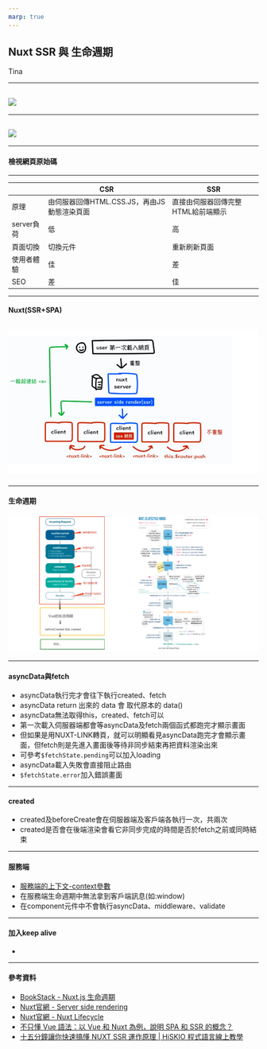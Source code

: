 ```yaml
---
marp: true
---
```

## Nuxt SSR 與 生命週期

Tina

---
  
##
![](https://i.imgur.com/EiTn2I7.png)

---

##
![](https://i.imgur.com/xHimAbn.png)

---

#### 檢視網頁原始碼
---

|        |  CSR  |  SSR  |
|  ----  |  ----  | ----  |
|  原理  | 由伺服器回傳HTML.CSS.JS，再由JS動態渲染頁面 | 直接由伺服器回傳完整HTML給前端顯示 |
|   server負荷   |  低  | 高 |
|   頁面切換   |  切換元件  | 重新刷新頁面 |
|  使用者體驗  | 佳  | 差 |
|  SEO  |  差  | 佳 |

---

#### Nuxt(SSR+SPA)
![](nuxt-ssr.png)
---

---

#### 生命週期
![](life-cycle.png)

---

#### asyncData與fetch
- asyncData執行完才會往下執行created、fetch
- asyncData return 出來的 data 會 取代原本的 data() 
- asyncData無法取得this，created、fetch可以
- 第一次載入伺服器端都會等asyncData及fetch兩個函式都跑完才顯示畫面
- 但如果是用NUXT-LINK轉頁，就可以明顯看見asyncData跑完才會顯示畫面，但fetch則是先進入畫面後等待非同步結束再把資料渲染出來
- 可參考`$fetchState.pending`可以加入loading
- asyncData載入失敗會直接阻止路由
- `$fetchState.error`加入錯誤畫面
---

#### created

- created及beforeCreate會在伺服器端及客戶端各執行一次，共兩次
- created是否會在後端渲染會看它非同步完成的時間是否於fetch之前或同時結束

---

#### 服務端
- [服務端的上下文-context參數](https://nuxtjs.org/docs/internals-glossary/context/)
- 在服務端生命週期中無法拿到客戶端訊息(如:window)
- 在component元件中不會執行asyncData、middleware、validate
---

#### 加入keep alive

- 

---
#### 參考資料
- [BookStack - Nuxt.js 生命週期](http://192.168.99.115/books/web-team-%E5%82%B3%E6%89%BF%E8%88%87%E5%88%86%E4%BA%AB/page/nuxtjs-%E7%94%9F%E5%91%BD%E9%80%B1%E6%9C%9F)
- [Nuxt官網 - Server side rendering](https://nuxtjs.org/docs/concepts/server-side-rendering)
- [Nuxt官網 - Nuxt Lifecycle](https://nuxtjs.org/docs/concepts/nuxt-lifecycle)
- [不只懂 Vue 語法：以 Vue 和 Nuxt 為例，說明 SPA 和 SSR 的概念？](https://ithelp.ithome.com.tw/articles/10262891)
- [十五分鐘讓你快速搞懂 NUXT SSR 運作原理 | HiSKIO 程式語言線上教學](https://www.youtube.com/watch?v=IHyOXnD8UGI)